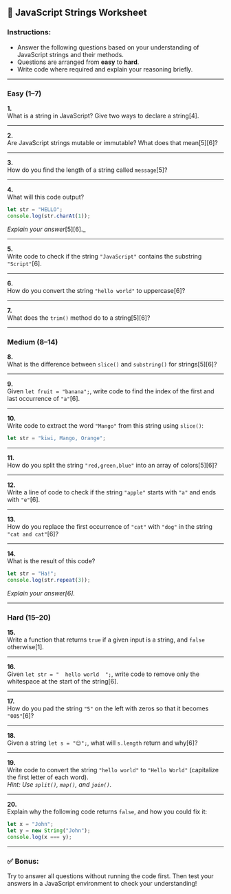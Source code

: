 ## 📝 JavaScript Strings Worksheet

### Instructions:
- Answer the following questions based on your understanding of JavaScript strings and their methods.
- Questions are arranged from **easy** to **hard**.
- Write code where required and explain your reasoning briefly.

---

### **Easy (1–7)**

**1.**  
What is a string in JavaScript? Give two ways to declare a string[4].

---

**2.**  
Are JavaScript strings mutable or immutable? What does that mean[5][6]?

---

**3.**  
How do you find the length of a string called `message`[5]?

---

**4.**  
What will this code output?  
```js
let str = "HELLO";
console.log(str.charAt(1));
```
_Explain your answer_[5][6]._

---

**5.**  
Write code to check if the string `"JavaScript"` contains the substring `"Script"`[6].

---

**6.**  
How do you convert the string `"hello world"` to uppercase[6]?

---

**7.**  
What does the `trim()` method do to a string[5][6]?

---

### **Medium (8–14)**

**8.**  
What is the difference between `slice()` and `substring()` for strings[5][6]?

---

**9.**  
Given `let fruit = "banana";`, write code to find the index of the first and last occurrence of `"a"`[6].

---

**10.**  
Write code to extract the word `"Mango"` from this string using `slice()`:
```js
let str = "kiwi, Mango, Orange";
```


---

**11.**  
How do you split the string `"red,green,blue"` into an array of colors[5][6]?

---

**12.**  
Write a line of code to check if the string `"apple"` starts with `"a"` and ends with `"e"`[6].

---

**13.**  
How do you replace the first occurrence of `"cat"` with `"dog"` in the string `"cat and cat"`[6]?

---

**14.**  
What is the result of this code?  
```js
let str = "Ha!";
console.log(str.repeat(3));
```
_Explain your answer[6]._

---

### **Hard (15–20)**

**15.**  
Write a function that returns `true` if a given input is a string, and `false` otherwise[1].

---

**16.**  
Given `let str = "  hello world  ";`, write code to remove only the whitespace at the start of the string[6].

---

**17.**  
How do you pad the string `"5"` on the left with zeros so that it becomes `"005"`[6]?

---

**18.**  
Given a string `let s = "😊";`, what will `s.length` return and why[6]?

---

**19.**  
Write code to convert the string `"hello world"` to `"Hello World"` (capitalize the first letter of each word).  
_Hint: Use `split()`, `map()`, and `join()`._

---

**20.**  
Explain why the following code returns `false`, and how you could fix it:  
```js
let x = "John";
let y = new String("John");
console.log(x === y);
```


---

### ✅ **Bonus:**
Try to answer all questions without running the code first. Then test your answers in a JavaScript environment to check your understanding!

